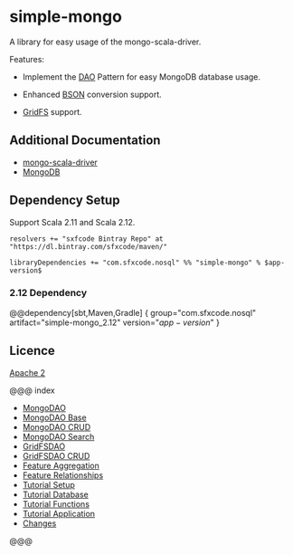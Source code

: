 # simple-mongo

A library for easy usage of the mongo-scala-driver.

Features:

* Implement the [DAO](https://en.wikipedia.org/wiki/Data_access_object) Pattern for easy MongoDB database usage.

* Enhanced [BSON](http://mongodb.github.io/mongo-scala-driver/2.2/bson/) conversion support.

* [GridFS](https://docs.mongodb.com/manual/core/gridfs/) support.

## Additional Documentation


* [mongo-scala-driver](http://mongodb.github.io/mongo-scala-driver/2.2/)
*  [MongoDB](https://docs.mongodb.com/)


## Dependency Setup

Support Scala 2.11 and Scala 2.12.

```
resolvers += "sxfcode Bintray Repo" at "https://dl.bintray.com/sfxcode/maven/"

libraryDependencies += "com.sfxcode.nosql" %% "simple-mongo" % $app-version$

```
### 2.12 Dependency

@@dependency[sbt,Maven,Gradle] {
  group="com.sfxcode.nosql"
  artifact="simple-mongo_2.12"
  version="$app-version$"
}

## Licence

[Apache 2](https://github.com/sfxcode/simple-mongo/blob/master/LICENSE)

@@@ index

 - [MongoDAO](dao/mongo_dao.md)
 - [MongoDAO Base](dao/base.md)
 - [MongoDAO CRUD](dao/crud.md)
 - [MongoDAO Search](dao/search.md)
 - [GridFSDAO](dao/gridfs_dao.md)
 - [GridFSDAO CRUD](gridfs/crud.md)
 - [Feature Aggregation](features/aggregation.md)
 - [Feature Relationships](features/relationships.md)
 - [Tutorial Setup](tutorial/setup.md)
 - [Tutorial Database](tutorial/database.md)
 - [Tutorial Functions](tutorial/functions.md)
 - [Tutorial Application](tutorial/application.md)
 - [Changes ](changes.md)

@@@
